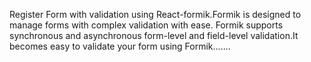 Register Form with validation using React-formik.Formik is designed to manage forms with complex validation with ease. Formik supports synchronous and asynchronous form-level and field-level validation.It becomes easy to validate your form using Formik.......

